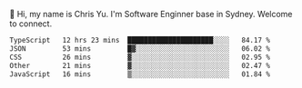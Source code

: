 👋 Hi, my name is Chris Yu. I'm Software Enginner base in Sydney. Welcome to connect.

<!--START_SECTION:waka-->

```txt
TypeScript   12 hrs 23 mins  █████████████████████░░░░   84.17 %
JSON         53 mins         █▓░░░░░░░░░░░░░░░░░░░░░░░   06.02 %
CSS          26 mins         ▓░░░░░░░░░░░░░░░░░░░░░░░░   02.95 %
Other        21 mins         ▓░░░░░░░░░░░░░░░░░░░░░░░░   02.47 %
JavaScript   16 mins         ▒░░░░░░░░░░░░░░░░░░░░░░░░   01.84 %
```

<!--END_SECTION:waka-->
